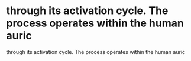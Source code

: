 # through its activation cycle. The process operates within the human auric

through its activation cycle. The process operates within the human auric